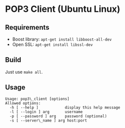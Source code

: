 # POP3 Client (Ubuntu Linux)

## Requirements

- Boost library: `apt-get install libboost-all-dev`
- Open SSL: `apt-get install libssl-dev`

## Build

Just use `make all`.

## Usage

```
Usage: pop3\_client [options]
Allowed options:
  -h [ --help ]            display this help message
  -l [ --login ] arg       username
  -p [ --password ] arg    password (optional)
  -s [ --server\_name ] arg host:port
```
